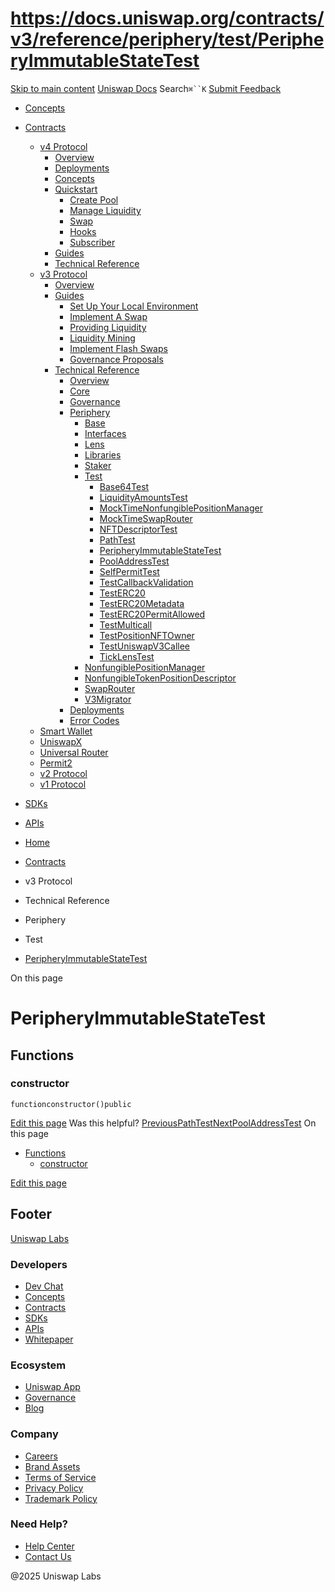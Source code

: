 # https://docs.uniswap.org/contracts/v3/reference/periphery/test/PeripheryImmutableStateTest

[Skip to main content](https://docs.uniswap.org/contracts/v3/reference/periphery/test/PeripheryImmutableStateTest#__docusaurus_skipToContent_fallback)
[Uniswap Docs](https://docs.uniswap.org/)
Search`⌘``K`
[Submit Feedback](https://docs.google.com/forms/d/e/1FAIpQLSdjSkZam8KiatL9XACRVxCHjDJjaPGbls77PCXDKFn4JwykXg/viewform)
  * [Concepts](https://docs.uniswap.org/concepts/overview)
  * [Contracts](https://docs.uniswap.org/contracts/v4/overview)
    * [v4 Protocol](https://docs.uniswap.org/contracts/v3/reference/periphery/test/PeripheryImmutableStateTest)
      * [Overview](https://docs.uniswap.org/contracts/v4/overview)
      * [Deployments](https://docs.uniswap.org/contracts/v4/deployments)
      * [Concepts](https://docs.uniswap.org/contracts/v3/reference/periphery/test/PeripheryImmutableStateTest)
      * [Quickstart](https://docs.uniswap.org/contracts/v3/reference/periphery/test/PeripheryImmutableStateTest)
        * [Create Pool](https://docs.uniswap.org/contracts/v4/quickstart/create-pool)
        * [Manage Liquidity](https://docs.uniswap.org/contracts/v3/reference/periphery/test/PeripheryImmutableStateTest)
        * [Swap](https://docs.uniswap.org/contracts/v4/quickstart/swap)
        * [Hooks](https://docs.uniswap.org/contracts/v3/reference/periphery/test/PeripheryImmutableStateTest)
        * [Subscriber](https://docs.uniswap.org/contracts/v4/quickstart/subscriber)
      * [Guides](https://docs.uniswap.org/contracts/v3/reference/periphery/test/PeripheryImmutableStateTest)
      * [Technical Reference](https://docs.uniswap.org/contracts/v3/reference/periphery/test/PeripheryImmutableStateTest)
    * [v3 Protocol](https://docs.uniswap.org/contracts/v3/reference/periphery/test/PeripheryImmutableStateTest)
      * [Overview](https://docs.uniswap.org/contracts/v3/overview)
      * [Guides](https://docs.uniswap.org/contracts/v3/reference/periphery/test/PeripheryImmutableStateTest)
        * [Set Up Your Local Environment](https://docs.uniswap.org/contracts/v3/guides/local-environment)
        * [Implement A Swap](https://docs.uniswap.org/contracts/v3/reference/periphery/test/PeripheryImmutableStateTest)
        * [Providing Liquidity](https://docs.uniswap.org/contracts/v3/reference/periphery/test/PeripheryImmutableStateTest)
        * [Liquidity Mining](https://docs.uniswap.org/contracts/v3/reference/periphery/test/PeripheryImmutableStateTest)
        * [Implement Flash Swaps](https://docs.uniswap.org/contracts/v3/reference/periphery/test/PeripheryImmutableStateTest)
        * [Governance Proposals](https://docs.uniswap.org/contracts/v3/reference/periphery/test/PeripheryImmutableStateTest)
      * [Technical Reference](https://docs.uniswap.org/contracts/v3/reference/periphery/test/PeripheryImmutableStateTest)
        * [Overview](https://docs.uniswap.org/contracts/v3/reference/overview)
        * [Core](https://docs.uniswap.org/contracts/v3/reference/periphery/test/PeripheryImmutableStateTest)
        * [Governance](https://docs.uniswap.org/contracts/v3/reference/periphery/test/PeripheryImmutableStateTest)
        * [Periphery](https://docs.uniswap.org/contracts/v3/reference/periphery/test/PeripheryImmutableStateTest)
          * [Base](https://docs.uniswap.org/contracts/v3/reference/periphery/test/PeripheryImmutableStateTest)
          * [Interfaces](https://docs.uniswap.org/contracts/v3/reference/periphery/test/PeripheryImmutableStateTest)
          * [Lens](https://docs.uniswap.org/contracts/v3/reference/periphery/test/PeripheryImmutableStateTest)
          * [Libraries](https://docs.uniswap.org/contracts/v3/reference/periphery/test/PeripheryImmutableStateTest)
          * [Staker](https://docs.uniswap.org/contracts/v3/reference/periphery/test/PeripheryImmutableStateTest)
          * [Test](https://docs.uniswap.org/contracts/v3/reference/periphery/test/PeripheryImmutableStateTest)
            * [Base64Test](https://docs.uniswap.org/contracts/v3/reference/periphery/test/Base64Test)
            * [LiquidityAmountsTest](https://docs.uniswap.org/contracts/v3/reference/periphery/test/LiquidityAmountsTest)
            * [MockTimeNonfungiblePositionManager](https://docs.uniswap.org/contracts/v3/reference/periphery/test/MockTimeNonfungiblePositionManager)
            * [MockTimeSwapRouter](https://docs.uniswap.org/contracts/v3/reference/periphery/test/MockTimeSwapRouter)
            * [NFTDescriptorTest](https://docs.uniswap.org/contracts/v3/reference/periphery/test/NFTDescriptorTest)
            * [PathTest](https://docs.uniswap.org/contracts/v3/reference/periphery/test/PathTest)
            * [PeripheryImmutableStateTest](https://docs.uniswap.org/contracts/v3/reference/periphery/test/PeripheryImmutableStateTest)
            * [PoolAddressTest](https://docs.uniswap.org/contracts/v3/reference/periphery/test/PoolAddressTest)
            * [SelfPermitTest](https://docs.uniswap.org/contracts/v3/reference/periphery/test/SelfPermitTest)
            * [TestCallbackValidation](https://docs.uniswap.org/contracts/v3/reference/periphery/test/TestCallbackValidation)
            * [TestERC20](https://docs.uniswap.org/contracts/v3/reference/periphery/test/TestERC20)
            * [TestERC20Metadata](https://docs.uniswap.org/contracts/v3/reference/periphery/test/TestERC20Metadata)
            * [TestERC20PermitAllowed](https://docs.uniswap.org/contracts/v3/reference/periphery/test/TestERC20PermitAllowed)
            * [TestMulticall](https://docs.uniswap.org/contracts/v3/reference/periphery/test/TestMulticall)
            * [TestPositionNFTOwner](https://docs.uniswap.org/contracts/v3/reference/periphery/test/TestPositionNFTOwner)
            * [TestUniswapV3Callee](https://docs.uniswap.org/contracts/v3/reference/periphery/test/TestUniswapV3Callee)
            * [TickLensTest](https://docs.uniswap.org/contracts/v3/reference/periphery/test/TickLensTest)
          * [NonfungiblePositionManager](https://docs.uniswap.org/contracts/v3/reference/periphery/NonfungiblePositionManager)
          * [NonfungibleTokenPositionDescriptor](https://docs.uniswap.org/contracts/v3/reference/periphery/NonfungibleTokenPositionDescriptor)
          * [SwapRouter](https://docs.uniswap.org/contracts/v3/reference/periphery/SwapRouter)
          * [V3Migrator](https://docs.uniswap.org/contracts/v3/reference/periphery/V3Migrator)
        * [Deployments](https://docs.uniswap.org/contracts/v3/reference/deployments/)
        * [Error Codes](https://docs.uniswap.org/contracts/v3/reference/error-codes)
    * [Smart Wallet](https://docs.uniswap.org/contracts/v3/reference/periphery/test/PeripheryImmutableStateTest)
    * [UniswapX](https://docs.uniswap.org/contracts/v3/reference/periphery/test/PeripheryImmutableStateTest)
    * [Universal Router](https://docs.uniswap.org/contracts/v3/reference/periphery/test/PeripheryImmutableStateTest)
    * [Permit2](https://docs.uniswap.org/contracts/v3/reference/periphery/test/PeripheryImmutableStateTest)
    * [v2 Protocol](https://docs.uniswap.org/contracts/v3/reference/periphery/test/PeripheryImmutableStateTest)
    * [v1 Protocol](https://docs.uniswap.org/contracts/v3/reference/periphery/test/PeripheryImmutableStateTest)
  * [SDKs](https://docs.uniswap.org/sdk/v4/overview)
  * [APIs](https://docs.uniswap.org/api/subgraph/overview)


  * [Home](https://docs.uniswap.org/)
  * [Contracts](https://docs.uniswap.org/contracts/v4/overview)
  * v3 Protocol
  * Technical Reference
  * Periphery
  * Test
  * [PeripheryImmutableStateTest](https://docs.uniswap.org/contracts/v3/reference/periphery/test/PeripheryImmutableStateTest)


On this page
# PeripheryImmutableStateTest
## Functions[​](https://docs.uniswap.org/contracts/v3/reference/periphery/test/PeripheryImmutableStateTest#functions "Direct link to Functions")
### constructor[​](https://docs.uniswap.org/contracts/v3/reference/periphery/test/PeripheryImmutableStateTest#constructor "Direct link to constructor")
```
functionconstructor()public
```

[Edit this page](https://github.com/uniswap/uniswap-docs/tree/main/docs/contracts/v3/reference/periphery/test/PeripheryImmutableStateTest.md)
Was this helpful?
[PreviousPathTest](https://docs.uniswap.org/contracts/v3/reference/periphery/test/PathTest)[NextPoolAddressTest](https://docs.uniswap.org/contracts/v3/reference/periphery/test/PoolAddressTest)
On this page
  * [Functions](https://docs.uniswap.org/contracts/v3/reference/periphery/test/PeripheryImmutableStateTest#functions)
    * [constructor](https://docs.uniswap.org/contracts/v3/reference/periphery/test/PeripheryImmutableStateTest#constructor)


[Edit this page](https://github.com/uniswap/uniswap-docs/tree/main/docs/contracts/v3/reference/periphery/test/PeripheryImmutableStateTest.md)
## Footer
[Uniswap Labs](https://docs.uniswap.org/)
### Developers
  * [Dev Chat](https://discord.com/invite/uniswap)
  * [Concepts](https://docs.uniswap.org/concepts/overview)
  * [Contracts](https://docs.uniswap.org/contracts/v4/overview)
  * [SDKs](https://docs.uniswap.org/sdk/v4/overview)
  * [APIs](https://docs.uniswap.org/api/subgraph/overview)
  * [Whitepaper](https://app.uniswap.org/whitepaper-v4.pdf)


### Ecosystem
  * [Uniswap App](https://app.uniswap.org/)
  * [Governance](https://www.uniswapfoundation.org/governance)
  * [Blog](https://blog.uniswap.org/)


### Company
  * [Careers](https://boards.greenhouse.io/uniswaplabs)
  * [Brand Assets](https://github.com/Uniswap/brand-assets/raw/main/Uniswap%20Brand%20Assets.zip)
  * [Terms of Service](https://support.uniswap.org/hc/en-us/articles/30935100859661-Uniswap-Labs-Terms-of-Service)
  * [Privacy Policy](https://support.uniswap.org/hc/en-us/articles/30934457771405-Uniswap-Labs-Privacy-Policy)
  * [Trademark Policy](https://support.uniswap.org/hc/en-us/articles/30934762216973-Uniswap-Labs-Trademark-Guidelines)


### Need Help?
  * [Help Center](https://support.uniswap.org/)
  * [Contact Us](https://support.uniswap.org/hc/en-us/requests/new)


@2025 Uniswap Labs
[](https://github.com/uniswap/uniswap-docs)[](https://twitter.com/Uniswap)[](https://discord.com/invite/uniswap)
